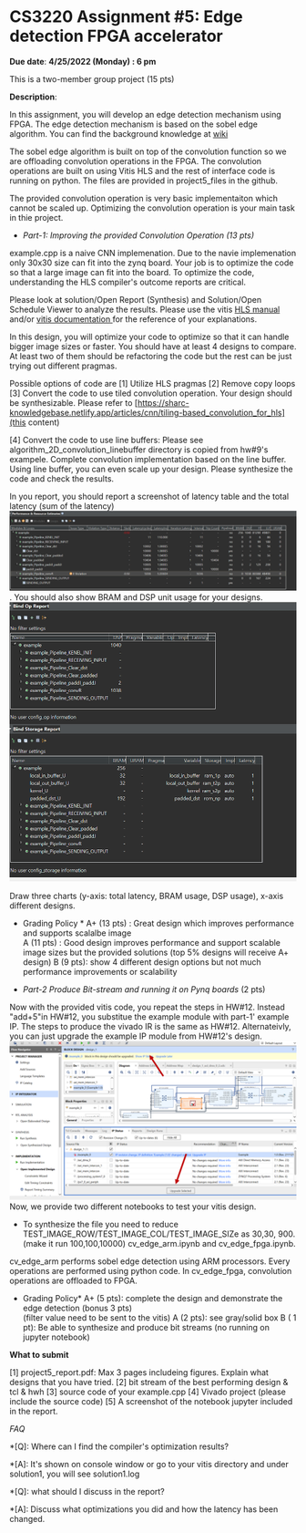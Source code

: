 # CS3220 Assignment #5:  Edge detection FPGA accelerator

**Due date**: **4/25/2022 (Monday) : 6 pm**

This is a two-member group project (15 pts)

**Description**:

In this assignment, you will develop an edge detection mechanism using FPGA. The edge detection mechanism is based on the sobel edge algorithm. You can find the background knowledge at <a href="https://en.wikipedia.org/wiki/Sobel_operator"> wiki </a>

The sobel edge algorithm is built on top of the convolution function so we are offloading convolution operations in the FPGA. The convolution operations are built on using Vitis HLS and the rest of interface code is running on python. 
The files are provided in project5_files in the github. 

The provided convolution operation is very basic implementaiton which cannot be scaled up. Optimizing the convolution operation is your main task in thie project. 


* *Part-1: Improving the provided Convolution Operation (13 pts)*  

example.cpp is a naive CNN implemenation. Due to the navie implemenation only 30x30 size can fit into  the zynq board. 
Your job is to optimize the code so that a large image can fit into the board. 
To optimize the code, understanding the HLS compiler's outcome reports are critical.

Please look at solution/Open Report (Synthesis) and Solution/Open Schedule Viewer to analyze the results. Please use the vitis <a href="https://www.xilinx.com/support/documentation/sw_manuals/xilinx2019_2/ug1393-vitis-application-acceleration.pdf"> HLS manual </a> and/or <a href="https://www.xilinx.com/html_docs/xilinx2021_1/vitis_doc/vitis_hls_optimization_techniques.html?hl=2d%2Cfilter"> vitis documentation </a> for the reference of your explanations.

In this design, you will optimize your code to optimize so that it can handle bigger image sizes or faster. 
You should have at least 4 designs to compare. At least two of them should be refactoring the code but the rest can be just trying out different pragmas. 

Possible options of code are 
[1] Utilize HLS pragmas 
[2] Remove copy loops 
[3] Convert the code to use tiled convolution operation.  Your design should be synthesizable. 
Please refer to [https://sharc-knowledgebase.netlify.app/articles/cnn/tiling-based_convolution_for_hls](this content)

[4] Convert the code to use line buffers:  Please see  algorithm_2D_convolution_linebuffer directory is copied from hw#9's exampele. Complete convolution implementation based on the line buffer. Using line buffer, you can even scale up your design. Please synthesize the code and check the results. 


In you report, you should report  a screenshot of latency table and the total latency (sum of the latency) <img src="figs/report1.png">. 
You should also show BRAM and DSP unit usage for your designs. <img src="figs/report2.png">  


Draw three charts (y-axis: total latency, BRAM usage, DSP usage), x-axis different designs. 



* Grading Policy * 
A+ (13 pts) : Great design which improves performance and supports scalalbe image  
A (11 pts) : Good design improves performance and support scalable image sizes but the provided solutions 
(top 5% designs will receive A+ design) 
B (9 pts): show 4 different design options but not much performance improvements or scalability 


* *Part-2 Produce Bit-stream and running it on Pynq boards* (2 pts) 


Now with the provided vitis code, you repeat the steps in HW#12. Instead "add+5"in HW#12, you substitue the example module with part-1' example IP. The steps to produce the vivado IR is the same as HW#12. Alternateivly, you can just upgrade the example IP module from HW#12's design. 
 <img src="figs/upgrade_ip.png">
Now, we provide two different notebooks to test your vitis design. 

* To synthesize the file you need to reduce TEST_IMAGE_ROW/TEST_IMAGE_COL/TEST_IMAGE_SIZe as 30,30, 900.  (make it run 100,100,10000) 
cv_edge_arm.ipynb and cv_edge_fpga.ipynb. 

cv_edge_arm performs sobel edge detection using ARM processors. Every operations are performed using python code. 
In cv_edge_fpga, convolution operations are offloaded to FPGA. 

* Grading Policy* 
A+ (5 pts): complete the design and demonstrate the edge detection (bonus 3 pts)  
(filter value need to be sent to the vitis) 
A (2 pts): see gray/solid box 
B ( 1 pt): Be able to synthesize and produce bit streams (no running on jupyter notebook) 

 



**What to submit** 
 
[1] project5_report.pdf: Max 3 pages includeing figures. 
Explain what designs that you have tried. 
[2] bit stream of the best performing design & tcl & hwh 
[3] source code of your example.cpp 
[4] Vivado project  (please include the source code) 
[5] A screenshot of the notebook jupyter included in the report. 


*FAQ* 


*[Q]: Where can I find the compiler's optimization results? 

*[A]: It's shown on console window or go to your vitis directory and under solution1, you will see solution1.log 


*[Q]: what should I discuss in the report? 

*[A]: Discuss what optimizations you did and how the latency has been changed. 

